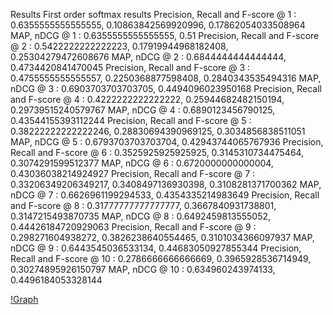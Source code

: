 Results
First order softmax results
Precision, Recall and F-score @ 1 : 0.6355555555555555, 0.10863842569920996, 0.17862054033508964
MAP, nDCG @ 1 : 0.6355555555555555, 0.51
Precision, Recall and F-score @ 2 : 0.5422222222222223, 0.17919944968182408, 0.25304279472608676
MAP, nDCG @ 2 : 0.6844444444444444, 0.4734420841470045
Precision, Recall and F-score @ 3 : 0.4755555555555557, 0.2250368877598408, 0.2840343535494316
MAP, nDCG @ 3 : 0.6903703703703705, 0.4494096023950168
Precision, Recall and F-score @ 4 : 0.4222222222222222, 0.25944682482150194, 0.29739515240579767
MAP, nDCG @ 4 : 0.6890123456790125, 0.43544155393112244
Precision, Recall and F-score @ 5 : 0.38222222222222246, 0.28830694390969125, 0.3034856838511051
MAP, nDCG @ 5 : 0.6793703703703704, 0.42943744065767936
Precision, Recall and F-score @ 6 : 0.3525925925925925, 0.3145310734475464, 0.3074291599512377
MAP, nDCG @ 6 : 0.6720000000000004, 0.43036038214924927
Precision, Recall and F-score @ 7 : 0.33206349206349217, 0.3408497136930398, 0.3108281371700362
MAP, nDCG @ 7 : 0.6626961199294533, 0.4354335214983649
Precision, Recall and F-score @ 8 : 0.31777777777777777, 0.3667840931738801, 0.3147215493870735
MAP, nDCG @ 8 : 0.6492459813555052, 0.44426184720929063
Precision, Recall and F-score @ 9 : 0.298271604938272, 0.3826238640554465, 0.3101034366097937
MAP, nDCG @ 9 : 0.6443545036533134, 0.44683050927855344
Precision, Recall and F-score @ 10 : 0.2786666666666669, 0.3965928536714949, 0.30274895926150797
MAP, nDCG @ 10 : 0.634960243974133, 0.4496184053328144

[!Graph](output/eval_plot.png)
